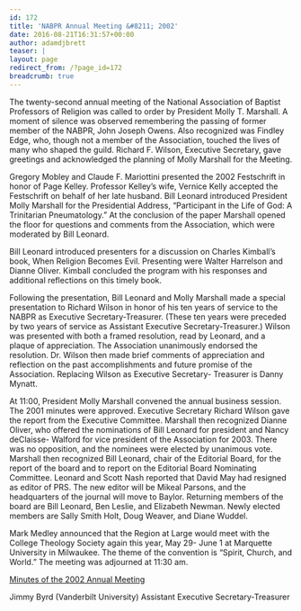 ```yaml
---
id: 172
title: 'NABPR Annual Meeting &#8211; 2002'
date: 2016-08-21T16:31:57+00:00
author: adamdjbrett
teaser: |
layout: page
redirect_from: /?page_id=172
breadcrumb: true
---
```

The twenty-second annual meeting of the National Association of Baptist Professors of Religion was called to order by President Molly T. Marshall. A moment of silence was observed remembering the passing of former member of the NABPR, John Joseph Owens. Also recognized was Findley Edge, who, though not a member of the Association, touched the lives of many who shaped the guild. Richard F. Wilson, Executive Secretary, gave greetings and acknowledged the planning of Molly Marshall for the Meeting.

Gregory Mobley and Claude F. Mariottini presented the 2002 Festschrift in honor of Page Kelley. Professor Kelley’s wife, Vernice Kelly accepted the Festschrift on behalf of her late husband. Bill Leonard introduced President Molly Marshall for the Presidential Address, “Participant in the Life of God: A Trinitarian Pneumatology.” At the conclusion of the paper Marshall opened the floor for questions and comments from the Association, which were moderated by Bill Leonard.

Bill Leonard introduced presenters for a discussion on Charles Kimball’s book, When Religion Becomes Evil. Presenting were Walter Harrelson and Dianne Oliver. Kimball concluded the program with his responses and additional reflections on this timely book.

Following the presentation, Bill Leonard and Molly Marshall made a special presentation to Richard Wilson in honor of his ten years of service to the NABPR as Executive Secretary-Treasurer. (These ten years were preceded by two years of service as Assistant Executive Secretary-Treasurer.) Wilson was presented with both a framed resolution, read by Leonard, and a plaque of appreciation. The Association unanimously endorsed the resolution. Dr. Wilson then made brief comments of appreciation and reflection on the past accomplishments and future promise of the Association. Replacing Wilson as Executive Secretary- Treasurer is Danny Mynatt.

At 11:00, President Molly Marshall convened the annual business session. The 2001 minutes were approved. Executive Secretary Richard Wilson gave the report from the Executive Committee. Marshall then recognized Dianne Oliver, who offered the nominations of Bill Leonard for president and Nancy deClaisse- Walford for vice president of the Association for 2003. There was no opposition, and the nominees were elected by unanimous vote. Marshall then recognized Bill Leonard, chair of the Editorial Board, for the report of the board and to report on the Editorial Board Nominating Committee. Leonard and Scott Nash reported that David May had resigned as editor of PRS. The new editor will be Mikeal Parsons, and the headquarters of the journal will move to Baylor. Returning members of the board are Bill Leonard, Ben Leslie, and Elizabeth Newman. Newly elected members are Sally Smith Holt, Doug Weaver, and Diane Wuddel.

Mark Medley announced that the Region at Large would meet with the College Theology Society again this year, May 29- June 1 at Marquette University in Milwaukee. The theme of the convention is “Spirit, Church, and World.” The meeting was adjourned at 11:30 am.

[Minutes of the 2002 Annual Meeting](/wp-content/uploads/2016/08/Minutes-of-the-2002-Annual-Meeting.pdf)

Jimmy Byrd (Vanderbilt University) Assistant Executive Secretary-Treasurer
